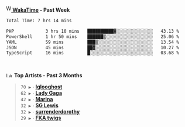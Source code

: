 <img src="https://github.com/dxnter/dxnter/assets/17434202/67b21fa4-d36d-46f9-9dec-f23d976b00ef" alt="WakaTime Logo" width="14" height="18"/><a href="https://wakatime.com/@dxnter" target="_blank"><strong> WakaTime</strong></a><strong> - Past Week</strong>

<!--START_SECTION:waka-->

```txt
Total Time: 7 hrs 14 mins

PHP            3 hrs 10 mins   ██████████▓░░░░░░░░░░░░░░   43.13 %
PowerShell     1 hr 50 mins    ██████▒░░░░░░░░░░░░░░░░░░   25.06 %
YAML           59 mins         ███▒░░░░░░░░░░░░░░░░░░░░░   13.54 %
JSON           45 mins         ██▓░░░░░░░░░░░░░░░░░░░░░░   10.27 %
TypeScript     16 mins         █░░░░░░░░░░░░░░░░░░░░░░░░   03.68 %
```

<!--END_SECTION:waka-->

<br/>

<!--START_LASTFM_ARTISTS:{"period": "3month", "rows": 6}-->
<a href="https://last.fm" target="_blank"><img src="https://user-images.githubusercontent.com/17434202/215290617-e793598d-d7c9-428f-9975-156db1ba89cc.svg" alt="Last.fm Logo" width="18" height="13"/></a> **Top Artists - Past 3 Months**

> `70 ▶️` ∙ **[Iglooghost](https://www.last.fm/music/Iglooghost)**<br/>
> `62 ▶️` ∙ **[Lady Gaga](https://www.last.fm/music/Lady+Gaga)**<br/>
> `42 ▶️` ∙ **[Marina](https://www.last.fm/music/Marina)**<br/>
> `32 ▶️` ∙ **[SG Lewis](https://www.last.fm/music/SG+Lewis)**<br/>
> `32 ▶️` ∙ **[surrenderdorothy](https://www.last.fm/music/surrenderdorothy)**<br/>
> `29 ▶️` ∙ **[FKA twigs](https://www.last.fm/music/FKA+twigs)**<br/>
<!--END_LASTFM_ARTISTS-->
